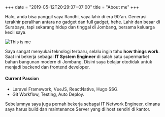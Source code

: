 +++
date = "2019-05-12T20:29:37+07:00"
title = "About me"
+++

Halo, anda bisa panggil saya Randhi, saya lahir di era 90'an. Generasi terakhir peralihan antara no gadget dan full gadget, hehe. Lahir dan besar di Surabaya, tapi sekarang hidup dan tinggal di Jombang, bersama keluarga kecil saya. 

![This is me][1]

Saya sangat menyukai teknologi terbaru, selalu ingin tahu **how things work**. Saat ini bekerja sebagai **IT System Engineer** di salah satu supermarket bahan bangunan modern di Jombang. Disini saya belajar otodidak untuk menjadi backend dan frontend developer.

#### Current Passion

* Laravel Framework, VueJS, ReactNative, Hugo SSG.
* Git Workflow, Testing, Auto Deploy.

Sebelumnya saya juga pernah bekerja sebagai IT Network Engineer, dimana saya harus build dan maintenance Server yang di host sendiri di kantor.

[1]: /img/about.jpg
